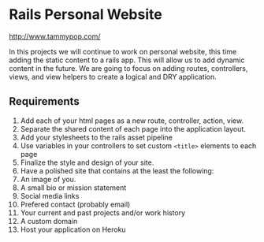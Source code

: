# Rails Personal Website

<http://www.tammypop.com/>

In this projects we will continue to work on personal website, this time adding the static content to a rails app. This will allow us to add dynamic content in the future. We are going to focus on adding routes, controllers, views, and view helpers to create a logical and DRY application.

## Requirements

1. Add each of your html pages as a new route, controller, action, view.
1. Separate the shared content of each page into the application layout.
1. Add your stylesheets to the rails asset pipeline
1. Use variables in your controllers to set custom `<title>` elements to each page
1. Finalize the style and design of your site.
1. Have a polished site that contains at the least the following:
  1. An image of you.
  1. A small bio or mission statement
  1. Social media links
  1. Prefered contact (probably email)
  1. Your current and past projects and/or work history
  1. A custom domain
1. Host your application on Heroku
